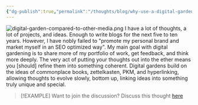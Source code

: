 ```yaml
---
{"dg-publish":true,"permalink":"/thoughts/blog/why-use-a-digital-garden/","title":"Why use a digital garden?","tags":["blogged","refactored"],"created":"2025-09-07T21:19:35.869+01:00","updated":"2025-09-07T21:43:33.855+01:00"}
---
```


![digital-garden-compared-to-other-media.png](/img/user/IMAGES/digital-garden-compared-to-other-media.png)
I have a lot of thoughts, a lot of projects, and ideas. Enough to write blogs for the next five to ten years. However, I have nobly failed to "promote my personal brand and market myself in an SEO optimized way". My main goal with digital gardening is to share more of my portfolio of work, get feedback, and think more deeply. The very act of putting your thoughts out into the ether means you [should] refine them into something coherent. Digital gardens build on the ideas of commonplace books, zettelkasten, PKM, and hyperlinking, allowing thoughts to evolve slowly, bottom up, linking ideas into something truly unique and special.

> [!EXAMPLE] Want to join the discussion? Discuss this thought [here](https://example.com)
